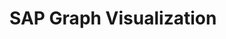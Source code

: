 # SAP Graph Visualization

<script>
import ContextMenu from 'src/client/contextmenu.js';

(async () => {
   var vis = await (<d3-graphviz style="background:gray; width:2200px; height: 800px"></d3-graphviz>)
    
    vis.engine = "dot" 
    
    var menuItems = [
      ["graphviz engine", 
        ["dot", "neato", "fdp", "twopi", "circo"].map(ea => {
          return [ea,
            () => {
              vis.engine = ea  
              vis.setDotData(dataToDot(graph))
            }
          ]
        })
      ]
    ]
    
    vis.addEventListener("contextmenu",  evt => {
      ContextMenu.openIn(document.body, evt, this, undefined, menuItems);
      evt.stopPropagation();
      evt.preventDefault();
    });

    
    
    
    // vis.engine = "circo"
    
    var nodeMap = new Map()
    var objectToId = new Map()
    var idcounter = 1;
    function ensureId(obj) {
      var id = objectToId.get(obj) 
      if (!id) {
        id = idcounter++
        objectToId.set(obj, id) 
      }
      return "n" + id
    }
    // not serializable graph structure...
    var graph =  await ensureNode("sap://SalesOrders")
    
    
    async function ensureNode(url) {
      var id = ensureId(url)
      var node = nodeMap.get(id)
      
      if (!node) {
        var json = await fetch(url).then(r => r.json())
        node = {
          url: url,
          obj: json,
          out: []
        }
        nodeMap.set(id, node)
      }
      return node
    }
    
    function collapseNode(graphNode) {
      graphNode.out = []
      graphNode.expanded = false
    }
    
    async function expandNode(graphNode) {
      try {
        debugger
        var resp = await fetch(graphNode.url, {method: "OPTIONS"})
        if (resp.status != 200) return 
        var edges = (await resp.json()).contents;
      } catch(e) {
        console.log("[SAP Graph Vis] could not expand " + graphNode.url)
      }
        
        debugger
      if (edges) {
        // edges = edges.slice(0,10) // #ForDev
        graphNode.out = []
        for(var ea of edges) {
          graphNode.out.push({
            // edge
            label: "",
            target: await ensureNode(ea.href || (graphNode.url + "/" + ea.name))
          })
        }
      }
      graphNode.expanded = true
    }

    await expandNode(graph)


    

    function stripLabel(str) {
      return str.replace(/([^A-Za-z0-9 _.,;:<>\/\[\]])/g," ").slice(0,50)
    }

    function dataToDot(graphNode) {
      var edges = []
      var nodes = []
      var visited = new Set()
      function visit(node) {
        if (visited.has(node)) return
        visited.add(node)
        var id = ensureId(node.url)
        var obj = node.obj
        var name = ("" +obj)
        //nodes.push(id + `[label="${name}"]`)
        // nodes.push(id + `[label=<<TABLE><TR><TD>left</TD><TD>right</TD></TR></TABLE>>]`)
        
       
        name = stripLabel(node.url)
        
        var inner = [name] 
        
        if (node.out) {
          node.out.forEach(eaOut => {
            var targetObj = eaOut.target.obj
            if (_.isObject(targetObj)) {
              if (targetObj instanceof Text) {
                // ignore TextNodes
              } else {
                edges.push(ensureId(node.url) + " -> " + ensureId(eaOut.target.url) + `[ label="${eaOut.label}" ` 
                    +`fontcolor="${ eaOut.target.expanded ? "black" : "gray"}" `
                   +`color="${ eaOut.target.expanded ? "black" : "gray"}" `
                  + `]`)
                visit(eaOut.target)
              }
            
            } else {
              if (targetObj !== null) {
                if (["class","id", "name"].includes(eaOut.label)) {
                  inner.push(eaOut.label + ": " + stripLabel("" + targetObj))                 
                } else if (eaOut.label.match("getAttribute")) {
                  inner.push(eaOut.label.replace(/getAttribute/,"@").replace(/[()"]+/g,"") + ": " + stripLabel("" + targetObj))                 
                } else {
                  // #TODO show details on demand?
                  inner.push(stripLabel(eaOut.label) + ": " + stripLabel("" + targetObj)) 
                }
                
                
              }
            }
          })
        }
        nodes.push(id + `[shape="record" label="{ ${inner.join("|")}}" ` 
          +`fontcolor="${ node.expanded ? "black" : "gray"}" `
          +`color="${ node.expanded ? "black" : "gray"}"]`)
      }
      visit(graphNode)
      return `digraph {
        graph [  splines="true"  overlap="false"  ];
        node [ style="solid"  shape="plain"  fontname="Arial"  fontsize="14"  fontcolor="black" ];
        edge [  fontname="Arial"  fontsize="8" ];

        ${edges.join(";")}
        ${nodes.join(";")}
      }`
    }
    
    
    var dotData = dataToDot(graph)
    vis.config({
      async onclick(data, evt, element) {
        // lively.showElement(element)
        if(evt.ctrlKey) {
          lively.openInspector({
            data: data,
            node: nodeMap.get(data.key),
            element: element
          })
        } else {
          debugger
          var node = nodeMap.get(data.key)
          if (node) {
            if (node.out.length == 0) {
              await expandNode(node)
            } else {
              collapseNode(node)
            }
            var h = lively.showElement(element, 300)
            h.innerHTML = ""
            h.style.borderColor = "green"
          } else {
            var h = lively.showElement(element, 300)
            h.innerHTML = ""
            h.style.borderColor = "blue"          
          }
          vis.update(dataToDot(graph))    
        }
      }
    })    

    vis.setDotData(dotData)
    
    return vis
  })()
</script>